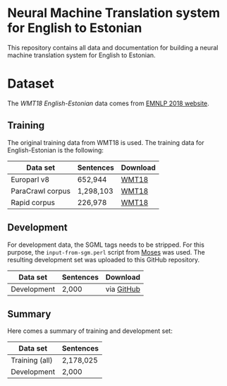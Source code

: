 # Neural Machine Translation system for English to Estonian

This repository contains all data and documentation for building a neural
machine translation system for English to Estonian.

# Dataset

The *WMT18 English-Estonian* data comes from [EMNLP 2018 website](http://www.statmt.org/wmt18/translation-task.html).

## Training

The original training data from WMT18 is used. The training data for English-Estonian is the following:

| Data set         | Sentences | Download
| ---------------- | --------- | ---------------------------------------------------------------------------------------------------------------------------
| Europarl v8      |   652,944 | [WMT18](http://data.statmt.org/wmt18/translation-task/training-parallel-ep-v8.tgz)
| ParaCrawl corpus | 1,298,103 | [WMT18](https://s3.amazonaws.com/web-language-models/paracrawl/release1/paracrawl-release1.en-et.zipporah0-dedup-clean.tgz)
| Rapid corpus     |   226,978 | [WMT18](http://data.statmt.org/wmt18/translation-task/rapid2016.tgz)

## Development

For development data, the SGML tags needs to be stripped. For this purpose, the
`input-from-sgm.perl` script from [Moses](https://github.com/moses-smt/mosesdecoder/blob/master/scripts/ems/support/input-from-sgm.perl)
was used. The resulting development set was uploaded to this GitHub repository.

| Data set         | Sentences | Download
| ---------------- | --------- | --------------------------------------------------------------------------------------------
| Development      | 2,000     | via [GitHub](https://github.com/stefan-it/nmt-en-et/raw/master/data/newsdev2018-enet.tar.gz)

## Summary

Here comes a summary of training and development set:

| Data set         | Sentences
| ---------------- | ---------
| Training (all)   | 2,178,025
| Development      |     2,000
